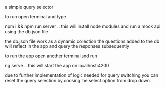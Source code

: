 a simple query selector 

to run open terminal and type 

npm i && npm run server .. this will install node modules and run a mock api using the db.json file 

the db.json file work as a dynamic collection the questions added to the db will reflect in the app 
and query the responses subsequently 

to run the app open another terminal and run 

ng serve .. this will start the app on localhost:4200

due to further implementation of logic needed for query switching you can reset the query selection by coosing the select option from drop down
